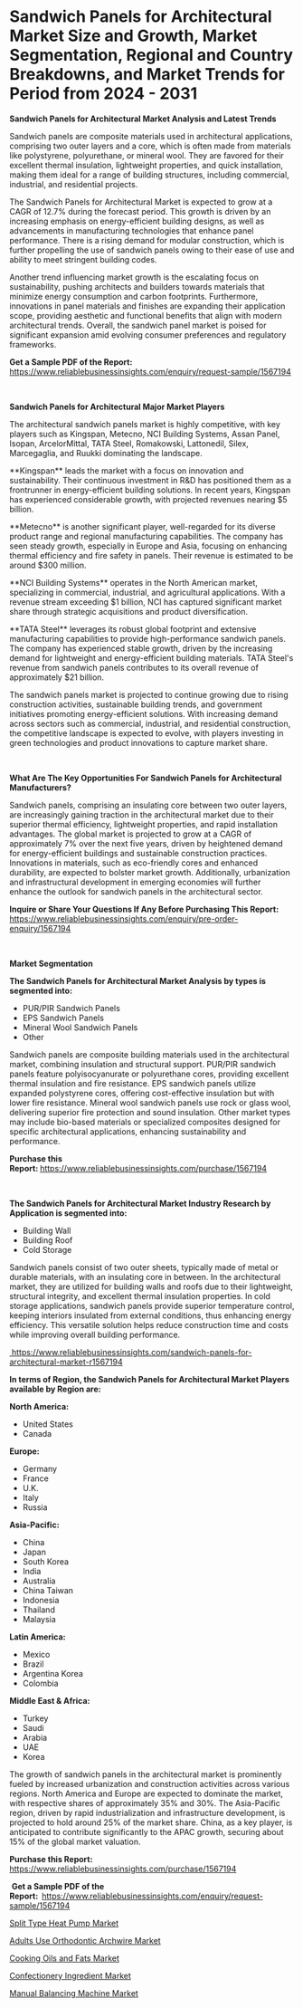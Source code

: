 <p><h1>Sandwich Panels for Architectural Market Size and Growth, Market Segmentation, Regional and Country Breakdowns, and Market Trends for Period from 2024 -  2031</h1></p><p><strong>Sandwich Panels for Architectural Market Analysis and Latest Trends</strong></p>
<p><p>Sandwich panels are composite materials used in architectural applications, comprising two outer layers and a core, which is often made from materials like polystyrene, polyurethane, or mineral wool. They are favored for their excellent thermal insulation, lightweight properties, and quick installation, making them ideal for a range of building structures, including commercial, industrial, and residential projects.</p><p>The Sandwich Panels for Architectural Market is expected to grow at a CAGR of 12.7% during the forecast period. This growth is driven by an increasing emphasis on energy-efficient building designs, as well as advancements in manufacturing technologies that enhance panel performance. There is a rising demand for modular construction, which is further propelling the use of sandwich panels owing to their ease of use and ability to meet stringent building codes. </p><p>Another trend influencing market growth is the escalating focus on sustainability, pushing architects and builders towards materials that minimize energy consumption and carbon footprints. Furthermore, innovations in panel materials and finishes are expanding their application scope, providing aesthetic and functional benefits that align with modern architectural trends. Overall, the sandwich panel market is poised for significant expansion amid evolving consumer preferences and regulatory frameworks.</p></p>
<p><strong>Get a Sample PDF of the Report:&nbsp;</strong> <a href="https://www.reliablebusinessinsights.com/enquiry/request-sample/1567194?utm_campaign=1605&utm_medium=2&utm_source=Github&utm_content=ia&utm_term=18102024&utm_id=sandwich-panels-for-architectural">https://www.reliablebusinessinsights.com/enquiry/request-sample/1567194</a></p>
<p>&nbsp;</p>
<p><strong>Sandwich Panels for Architectural Major Market Players</strong></p>
<p><p>The architectural sandwich panels market is highly competitive, with key players such as Kingspan, Metecno, NCI Building Systems, Assan Panel, Isopan, ArcelorMittal, TATA Steel, Romakowski, Lattonedil, Silex, Marcegaglia, and Ruukki dominating the landscape.</p><p>**Kingspan** leads the market with a focus on innovation and sustainability. Their continuous investment in R&D has positioned them as a frontrunner in energy-efficient building solutions. In recent years, Kingspan has experienced considerable growth, with projected revenues nearing $5 billion.</p><p>**Metecno** is another significant player, well-regarded for its diverse product range and regional manufacturing capabilities. The company has seen steady growth, especially in Europe and Asia, focusing on enhancing thermal efficiency and fire safety in panels. Their revenue is estimated to be around $300 million.</p><p>**NCI Building Systems** operates in the North American market, specializing in commercial, industrial, and agricultural applications. With a revenue stream exceeding $1 billion, NCI has captured significant market share through strategic acquisitions and product diversification.</p><p>**TATA Steel** leverages its robust global footprint and extensive manufacturing capabilities to provide high-performance sandwich panels. The company has experienced stable growth, driven by the increasing demand for lightweight and energy-efficient building materials. TATA Steel's revenue from sandwich panels contributes to its overall revenue of approximately $21 billion.</p><p>The sandwich panels market is projected to continue growing due to rising construction activities, sustainable building trends, and government initiatives promoting energy-efficient solutions. With increasing demand across sectors such as commercial, industrial, and residential construction, the competitive landscape is expected to evolve, with players investing in green technologies and product innovations to capture market share.</p></p>
<p>&nbsp;</p>
<p><strong>What Are The Key Opportunities For Sandwich Panels for Architectural Manufacturers?</strong></p>
<p><p>Sandwich panels, comprising an insulating core between two outer layers, are increasingly gaining traction in the architectural market due to their superior thermal efficiency, lightweight properties, and rapid installation advantages. The global market is projected to grow at a CAGR of approximately 7% over the next five years, driven by heightened demand for energy-efficient buildings and sustainable construction practices. Innovations in materials, such as eco-friendly cores and enhanced durability, are expected to bolster market growth. Additionally, urbanization and infrastructural development in emerging economies will further enhance the outlook for sandwich panels in the architectural sector.</p></p>
<p><strong>Inquire or Share Your Questions If Any Before Purchasing This Report:</strong> <a href="https://www.reliablebusinessinsights.com/enquiry/pre-order-enquiry/1567194?utm_campaign=1605&utm_medium=2&utm_source=Github&utm_content=ia&utm_term=18102024&utm_id=sandwich-panels-for-architectural">https://www.reliablebusinessinsights.com/enquiry/pre-order-enquiry/1567194</a></p>
<p>&nbsp;</p>
<p><strong>Market Segmentation</strong></p>
<p><strong>The Sandwich Panels for Architectural Market Analysis by types is segmented into:</strong></p>
<p><ul><li>PUR/PIR Sandwich Panels</li><li>EPS Sandwich Panels</li><li>Mineral Wool Sandwich Panels</li><li>Other</li></ul></p>
<p><p>Sandwich panels are composite building materials used in the architectural market, combining insulation and structural support. PUR/PIR sandwich panels feature polyisocyanurate or polyurethane cores, providing excellent thermal insulation and fire resistance. EPS sandwich panels utilize expanded polystyrene cores, offering cost-effective insulation but with lower fire resistance. Mineral wool sandwich panels use rock or glass wool, delivering superior fire protection and sound insulation. Other market types may include bio-based materials or specialized composites designed for specific architectural applications, enhancing sustainability and performance.</p></p>
<p><strong>Purchase this Report:&nbsp;</strong><a href="https://www.reliablebusinessinsights.com/purchase/1567194?utm_campaign=1605&utm_medium=2&utm_source=Github&utm_content=ia&utm_term=18102024&utm_id=sandwich-panels-for-architectural">https://www.reliablebusinessinsights.com/purchase/1567194</a></p>
<p>&nbsp;</p>
<p><strong>The Sandwich Panels for Architectural Market Industry Research by Application is segmented into:</strong></p>
<p><ul><li>Building Wall</li><li>Building Roof</li><li>Cold Storage</li></ul></p>
<p><p>Sandwich panels consist of two outer sheets, typically made of metal or durable materials, with an insulating core in between. In the architectural market, they are utilized for building walls and roofs due to their lightweight, structural integrity, and excellent thermal insulation properties. In cold storage applications, sandwich panels provide superior temperature control, keeping interiors insulated from external conditions, thus enhancing energy efficiency. This versatile solution helps reduce construction time and costs while improving overall building performance.</p></p>
<p><a href="https://www.reliablebusinessinsights.com/sandwich-panels-for-architectural-market-r1567194?utm_campaign=1605&utm_medium=2&utm_source=Github&utm_content=ia&utm_term=18102024&utm_id=sandwich-panels-for-architectural">&nbsp;https://www.reliablebusinessinsights.com/sandwich-panels-for-architectural-market-r1567194</a></p>
<p><strong>In terms of Region, the Sandwich Panels for Architectural Market Players available by Region are:</strong></p>
<p>
    <p> <strong> North America: </strong>
        <ul>
            <li>United States</li>
            <li>Canada</li>
        </ul>
        </p> 
    <p> <strong> Europe: </strong>
        <ul>
            <li>Germany</li>
            <li>France</li>
            <li>U.K.</li>
            <li>Italy</li>
            <li>Russia</li>
        </ul>
        </p> 
    <p> <strong> Asia-Pacific: </strong>
        <ul>
            <li>China</li>
            <li>Japan</li>
            <li>South Korea</li>
            <li>India</li>
            <li>Australia</li>
            <li>China Taiwan</li>
            <li>Indonesia</li>
            <li>Thailand</li>
            <li>Malaysia</li>
        </ul>
        </p> 
    <p> <strong> Latin America: </strong>
        <ul>
            <li>Mexico</li>
            <li>Brazil</li>
            <li>Argentina Korea</li>
            <li>Colombia</li>
        </ul>
        </p> 
    <p> <strong> Middle East & Africa: </strong>
        <ul>
            <li>Turkey</li>
            <li>Saudi</li>
            <li>Arabia</li>
            <li>UAE</li>
            <li>Korea</li>
        </ul>
    </p>
    </p>
<p><p>The growth of sandwich panels in the architectural market is prominently fueled by increased urbanization and construction activities across various regions. North America and Europe are expected to dominate the market, with respective shares of approximately 35% and 30%. The Asia-Pacific region, driven by rapid industrialization and infrastructure development, is projected to hold around 25% of the market share. China, as a key player, is anticipated to contribute significantly to the APAC growth, securing about 15% of the global market valuation.</p></p>
<p><strong>Purchase this Report: </strong><a href="https://www.reliablebusinessinsights.com/purchase/1567194?utm_campaign=1605&utm_medium=2&utm_source=Github&utm_content=ia&utm_term=18102024&utm_id=sandwich-panels-for-architectural">https://www.reliablebusinessinsights.com/purchase/1567194</a></p>
<p>&nbsp;<strong>Get a Sample PDF of the Report:&nbsp;&nbsp;</strong><a href="https://www.reliablebusinessinsights.com/enquiry/request-sample/1567194?utm_campaign=1605&utm_medium=2&utm_source=Github&utm_content=ia&utm_term=18102024&utm_id=sandwich-panels-for-architectural">https://www.reliablebusinessinsights.com/enquiry/request-sample/1567194</a></p>
<p><strong></strong></p>
<p><p><a href="https://issuu.com/reportprime-2/docs/split-type-heat-pump-market-size-20_1eba6c5f4c25a3?utm_campaign=1605&utm_medium=2&utm_source=Github&utm_content=ia&utm_term=18102024&utm_id=sandwich-panels-for-architectural">Split Type Heat Pump Market</a></p><p><a href="https://github.com/AshikRahman991/Market-Research-Report-List-1/blob/main/adults-use-orthodontic-archwire-market.md?utm_campaign=1605&utm_medium=2&utm_source=Github&utm_content=ia&utm_term=18102024&utm_id=sandwich-panels-for-architectural">Adults Use Orthodontic Archwire Market</a></p><p><a href="https://www.linkedin.com/pulse/cooking-oils-fats-market-ecosystem-competitive-landscape-strategic-aan6e?utm_campaign=1605&utm_medium=2&utm_source=Github&utm_content=ia&utm_term=18102024&utm_id=sandwich-panels-for-architectural">Cooking Oils and Fats Market</a></p><p><a href="https://www.linkedin.com/pulse/navigating-confectionery-ingredient-market-expert-analysis-o9xue?utm_campaign=1605&utm_medium=2&utm_source=Github&utm_content=ia&utm_term=18102024&utm_id=sandwich-panels-for-architectural">Confectionery Ingredient Market</a></p><p><a href="https://issuu.com/reportprime-2/docs/manual-balancing-machine-market-siz_217c59950496f5?utm_campaign=1605&utm_medium=2&utm_source=Github&utm_content=ia&utm_term=18102024&utm_id=sandwich-panels-for-architectural">Manual Balancing Machine Market</a></p></p>